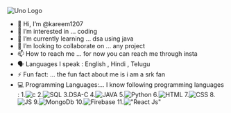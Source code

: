 ![Uno Logo](./OIP.jpg)

- 👋 Hi, I’m @kareem1207
- 👀 I’m interested in ... coding
- 🌱 I’m currently learning ... dsa using java
- 💞️ I’m looking to collaborate on ... any project
- 📫 How to reach me ... for now you can reach me through insta
- 🗣️ Languages I speak : English , Hindi , Telugu
- ⚡ Fun fact: ... the fun fact about me is i am a srk fan
- 💻 Programming Languages:... I know following programming languages : 1.![c](./c.png) 2.![SQL](./sql.webp)
  3.DSA-C 4.![JAVA](./java.png) 5.![Python](./python.png) 6.![HTML](./html.jpeg) 7.![CSS](./css.webp) 8.![JS](./Js.webp) 9.![MongoDb](./mongodb.jpeg) 10.![Firebase](./firebase_logo_shot.png) 11.!["React Js"](./React.png)

<!---
kareem1207/kareem1207 is a ✨ special ✨ repository because its `README.md` (this file) appears on your GitHub profile.
You can click the Preview link to take a look at your changes.
--->

